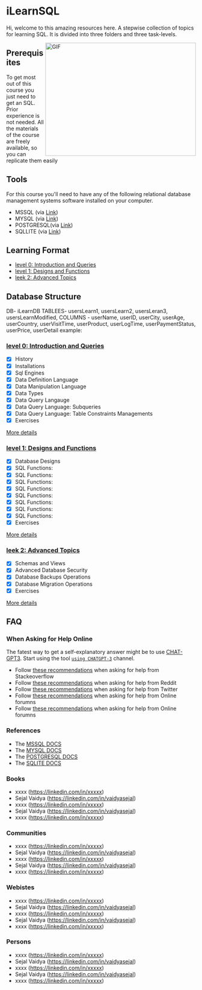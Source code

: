 # iLearnSQL
Hi, welcome to this amazing resources here. A stepwise collection of topics for learning SQL. It is divided into three folders and three task-levels.

<img align="right" alt="GIF" src="https://media.giphy.com/media/vISmwpBJUNYzukTnVx/giphy.gif" width="400" height="300" />

## Prerequisites
To get most out of this course you just need to get an SQL. Prior experience is not needed.
All the materials of the course are freely available, so you can replicate them easily 


## Tools 
For this course you'll need to have any of the following relational database management systems software installed on your computer.

- MSSQL (via [Link](https://www.mysql.com/downloads/))
- MYSQL (via [Link](https://aka.ms/ssmsfullsetup))
- POSTGRESQL(via [Link](https://www.postgresql.org/download/))
- SQLLITE (via [Link](https://sqlite.org/download.html))


## Learning Format

- [level 0: Introduction and Queries](level-0)
- [level 1: Designs and Functions](level-1)
- [leek 2: Advanced Topics ](level-2)


## Database Structure
DB- iLearnDB
TABLEES- usersLearn1, usersLearn2, usersLeran3, usersLearnModified, 
COLUMNS - userName, userID, userCity, userAge, userCountry, userVisitTime, userProduct, userLogTime, userPaymentStatus, userPrice, userDetail
example:


### [level 0: Introduction and Queries](level-0)

- [x] History
- [x] Installations
- [x] Sql Engines
- [x] Data Definition Language
- [x] Data Manipulation Language
- [x] Data Types
- [x] Data Query Langauge
- [x] Data Query Language: Subqueries
- [x] Data Query Language: Table Constraints Managements
- [x] Exercises

[More details](level-0)

### [level 1: Designs and Functions ](level-1)

- [x] Database Designs
- [x] SQL Functions:
- [x] SQL Functions:
- [x] SQL Functions:
- [x] SQL Functions:
- [x] SQL Functions:
- [x] SQL Functions:
- [x] SQL Functions:
- [x] SQL Functions:
- [x] Exercises

[More details](level-1)

### [leek 2: Advanced Topics ](level-2)
- [x] Schemas and Views
- [x] Advanced Database Security
- [x] Database Backups Operations
- [x] Database Migration Operations
- [x] Exercises

[More details](level-2)


## FAQ

### When Asking for Help Online
The fatest way to get a self-explanatory answer might be to use [CHAT-GPT3](https://chat.openai.com/chat). 
Start using the tool [`using CHATGPT-3`](https://chat.openai.com/) channel.

- Follow [these recommendations](https://xxx) when asking for help from Stackeoverflow
- Follow [these recommendations](https://xxx) when asking for help from Reddit
- Follow [these recommendations](https://xxx) when asking for help from Twitter
- Follow [these recommendations](https://xxx) when asking for help from Online forumns
- Follow [these recommendations](https://xxx) when asking for help from Online forumns

### References
- The [MSSQL DOCS](https://xxx)
- The [MYSQL DOCS](https://xxx)
- The [POSTGRESQL DOCS](https://xxx)
- The [SQLITE DOCS](https://xxx)

### Books
- xxxx (https://linkedin.com/in/xxxxx)
- Sejal Vaidya (https://linkedin.com/in/vaidyasejal)
- xxxx (https://linkedin.com/in/xxxxx)
- Sejal Vaidya (https://linkedin.com/in/vaidyasejal)
- xxxx (https://linkedin.com/in/xxxxx)

### Communities
- xxxx (https://linkedin.com/in/xxxxx)
- Sejal Vaidya (https://linkedin.com/in/vaidyasejal)
- xxxx (https://linkedin.com/in/xxxxx)
- Sejal Vaidya (https://linkedin.com/in/vaidyasejal)
- xxxx (https://linkedin.com/in/xxxxx)

### Webistes
- xxxx (https://linkedin.com/in/xxxxx)
- Sejal Vaidya (https://linkedin.com/in/vaidyasejal)
- xxxx (https://linkedin.com/in/xxxxx)
- Sejal Vaidya (https://linkedin.com/in/vaidyasejal)
- xxxx (https://linkedin.com/in/xxxxx)


### Persons
- xxxx (https://linkedin.com/in/xxxxx)
- Sejal Vaidya (https://linkedin.com/in/vaidyasejal)
- xxxx (https://linkedin.com/in/xxxxx)
- Sejal Vaidya (https://linkedin.com/in/vaidyasejal)
- xxxx (https://linkedin.com/in/xxxxx)